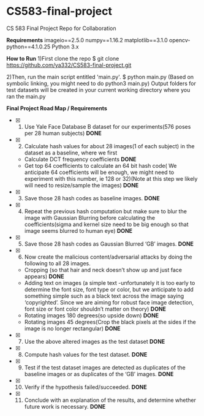 # CS583-final-project
CS 583 Final Project Repo for Collaboration

**Requirements**
imageio==2.5.0
numpy==1.16.2
matplotlib==3.1.0
opencv-python==4.1.0.25
Python 3.x

**How to Run**
1)First clone the repo
$ git clone https://github.com/ya332/CS583-final-project.git

2)Then, run the main script entitled 'main.py'.
$ python main.py
(Based on symbolic linking, you might need to do python3 main.py)
Output folders for test datasets will be created in your current working directory where you ran the main.py

**Final Project Road Map / Requirements**

* [x] 1. Use Yale Face Database B dataset for our experiments(576 poses per 28 human subjects) **DONE**
* [x] 2. Calculate hash values for about 28 images(1 of each subject) in the dataset as a baseline, where we first
	* Calculate DCT frequency coefficients **DONE**
	* Get top 64 coefficients to calculate an 64 bit hash code( We anticipate 64 coefficients will be enough, we might need to experiment with this number, ie 128 or 32)(Note at this step we likely will need to resize/sample the images) **DONE**
* [x] 3. Save those 28 hash codes as baseline images. **DONE**
* [x] 4. Repeat the previous hash computation but make sure to blur the image with Gaussian Blurring before calculating the coefficients(sigma and kernel size need to be big enough so that image seems blurred to human eye) **DONE**
* [x] 5. Save those 28 hash codes as Gaussian Blurred ‘GB’ images. **DONE**
* [x] 6. Now create the malicious content/adversarial attacks by doing the following to all 28 images.
	* Cropping (so that hair and neck doesn’t show up and just face appears) **DONE**
	* Adding text on images (a simple text -unfortunately it is too early to determine the font size, font type or color, but we anticipate to add something simple such as a black text across the image saying ‘copyrighted’. Since we are aiming for robust face image detection, font size or font color shouldn’t matter on theory) **DONE**
	* Rotating images 180 degrees(so upside down) **DONE**
	* Rotating images 45 degrees(Crop the black pixels at the sides if the image is no longer rectangular) **DONE**
* [x] 7. Use the above altered images as the test dataset **DONE**
* [x] 8. Compute hash values for the test dataset. **DONE**
* [x] 9. Test if the test dataset images are detected as duplicates of the baseline images or as duplicates of the ‘GB’ images. **DONE**
* [x] 10. Verify if the hypothesis failed/succeeded. **DONE**
* [x] 11. Conclude with an explanation of the results, and determine whether future work is necessary. **DONE**
